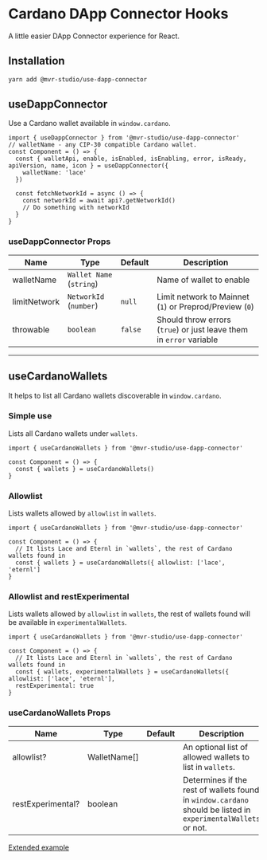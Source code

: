 # Cardano DApp Connector Hooks

A little easier DApp Connector experience for React.

## Installation

```sh
yarn add @mvr-studio/use-dapp-connector
```

## useDappConnector

Use a Cardano wallet available in `window.cardano`.

```tsx
import { useDappConnector } from '@mvr-studio/use-dapp-connector'
// walletName - any CIP-30 compatible Cardano wallet.
const Component = () => {
  const { walletApi, enable, isEnabled, isEnabling, error, isReady, apiVersion, name, icon } = useDappConnector({
    walletName: 'lace'
  })

  const fetchNetworkId = async () => {
    const networkId = await api?.getNetworkId()
    // Do something with networkId
  }
}
```

### useDappConnector Props

| Name         | Type                     | Default | Description                                                         |
| ------------ | ------------------------ | ------- | ------------------------------------------------------------------- |
| walletName   | `Wallet Name` (`string`) |         | Name of wallet to enable                                            |
| limitNetwork | `NetworkId` (`number`)   | `null`  | Limit network to Mainnet (`1`) or Preprod/Preview (`0`)             |
| throwable    | `boolean`                | `false` | Should throw errors (`true`) or just leave them in `error` variable |

---

## useCardanoWallets

It helps to list all Cardano wallets discoverable in `window.cardano`.

### Simple use

Lists all Cardano wallets under `wallets`.

```tsx
import { useCardanoWallets } from '@mvr-studio/use-dapp-connector'

const Component = () => {
  const { wallets } = useCardanoWallets()
}
```

### Allowlist

Lists wallets allowed by `allowlist` in `wallets`.

```tsx
import { useCardanoWallets } from '@mvr-studio/use-dapp-connector'

const Component = () => {
  // It lists Lace and Eternl in `wallets`, the rest of Cardano wallets found in
  const { wallets } = useCardanoWallets({ allowlist: ['lace', 'eternl']
}
```

### Allowlist and restExperimental

Lists wallets allowed by `allowlist` in `wallets`, the rest of wallets found will be available in `experimentalWallets`.

```tsx
import { useCardanoWallets } from '@mvr-studio/use-dapp-connector'

const Component = () => {
  // It lists Lace and Eternl in `wallets`, the rest of Cardano wallets found in
  const { wallets, experimentalWallets } = useCardanoWallets({ allowlist: ['lace', 'eternl'],
  restExperimental: true
}
```

### useCardanoWallets Props

| Name              | Type         | Default | Description                                                                                                   |
| ----------------- | ------------ | ------- | ------------------------------------------------------------------------------------------------------------- |
| allowlist?        | WalletName[] |         | An optional list of allowed wallets to list in `wallets`.                                                     |
| restExperimental? | boolean      |         | Determines if the rest of wallets found in `window.cardano` should be listed in `experimentalWallets` or not. |

[Extended example](https://github.com/mvr-studio/use-dapp-connector/blob/main/test/e2e/App.tsx)
